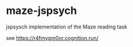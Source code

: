 # maze-jspsych
 jspsysch implementation of the Maze reading task

 see https://r4fmygm0or.cognition.run/
